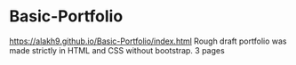 # Basic-Portfolio
https://alakh9.github.io/Basic-Portfolio/index.html
Rough draft portfolio was made strictly in HTML and CSS without bootstrap. 3 pages 
